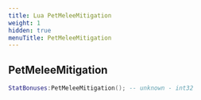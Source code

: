 ```yaml
---
title: Lua PetMeleeMitigation
weight: 1
hidden: true
menuTitle: PetMeleeMitigation
---
```

## PetMeleeMitigation
```lua
StatBonuses:PetMeleeMitigation(); -- unknown - int32
```
